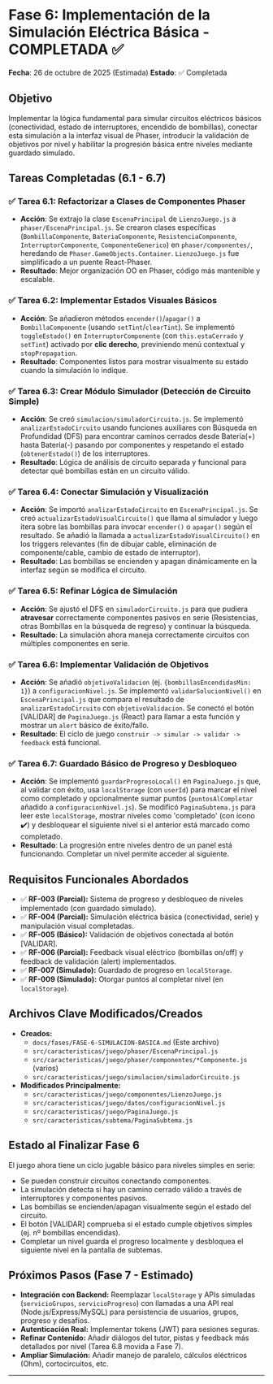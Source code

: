 # Fase 6: Implementación de la Simulación Eléctrica Básica - COMPLETADA ✅

**Fecha**: 26 de octubre de 2025 (Estimada)
**Estado**: ✅ Completada

## Objetivo

Implementar la lógica fundamental para simular circuitos eléctricos básicos (conectividad, estado de interruptores, encendido de bombillas), conectar esta simulación a la interfaz visual de Phaser, introducir la validación de objetivos por nivel y habilitar la progresión básica entre niveles mediante guardado simulado.

## Tareas Completadas (6.1 - 6.7)

 
### ✅ Tarea 6.1: Refactorizar a Clases de Componentes Phaser

- **Acción**: Se extrajo la clase `EscenaPrincipal` de `LienzoJuego.js` a `phaser/EscenaPrincipal.js`. Se crearon clases específicas (`BombillaComponente`, `BateriaComponente`, `ResistenciaComponente`, `InterruptorComponente`, `ComponenteGenerico`) en `phaser/componentes/`, heredando de `Phaser.GameObjects.Container`. `LienzoJuego.js` fue simplificado a un puente React-Phaser.
- **Resultado**: Mejor organización OO en Phaser, código más mantenible y escalable.

### ✅ Tarea 6.2: Implementar Estados Visuales Básicos

- **Acción**: Se añadieron métodos `encender()`/`apagar()` a `BombillaComponente` (usando `setTint`/`clearTint`). Se implementó `toggleEstado()` en `InterruptorComponente` (con `this.estaCerrado` y `setTint`) activado por **clic derecho**, previniendo menú contextual y `stopPropagation`.
- **Resultado**: Componentes listos para mostrar visualmente su estado cuando la simulación lo indique.

### ✅ Tarea 6.3: Crear Módulo Simulador (Detección de Circuito Simple)

- **Acción**: Se creó `simulacion/simuladorCircuito.js`. Se implementó `analizarEstadoCircuito` usando funciones auxiliares con Búsqueda en Profundidad (DFS) para encontrar caminos cerrados desde Batería(+) hasta Batería(-) pasando por componentes y respetando el estado (`obtenerEstado()`) de los interruptores.
- **Resultado**: Lógica de análisis de circuito separada y funcional para detectar qué bombillas están en un circuito válido.

### ✅ Tarea 6.4: Conectar Simulación y Visualización

- **Acción**: Se importó `analizarEstadoCircuito` en `EscenaPrincipal.js`. Se creó `actualizarEstadoVisualCircuito()` que llama al simulador y luego itera sobre las bombillas para invocar `encender()` o `apagar()` según el resultado. Se añadió la llamada a `actualizarEstadoVisualCircuito()` en los triggers relevantes (fin de dibujar cable, eliminación de componente/cable, cambio de estado de interruptor).
- **Resultado**: Las bombillas se encienden y apagan dinámicamente en la interfaz según se modifica el circuito.

### ✅ Tarea 6.5: Refinar Lógica de Simulación

- **Acción**: Se ajustó el DFS en `simuladorCircuito.js` para que pudiera **atravesar** correctamente componentes pasivos en serie (Resistencias, otras Bombillas en la búsqueda de regreso) y continuar la búsqueda.
- **Resultado**: La simulación ahora maneja correctamente circuitos con múltiples componentes en serie.

### ✅ Tarea 6.6: Implementar Validación de Objetivos

- **Acción**: Se añadió `objetivoValidacion` (ej. `{bombillasEncendidasMin: 1}`) a `configuracionNivel.js`. Se implementó `validarSolucionNivel()` en `EscenaPrincipal.js` que compara el resultado de `analizarEstadoCircuito` con `objetivoValidacion`. Se conectó el botón [VALIDAR] de `PaginaJuego.js` (React) para llamar a esta función y mostrar un `alert` básico de éxito/fallo.
- **Resultado**: El ciclo de juego `construir -> simular -> validar -> feedback` está funcional.

### ✅ Tarea 6.7: Guardado Básico de Progreso y Desbloqueo

- **Acción**: Se implementó `guardarProgresoLocal()` en `PaginaJuego.js` que, al validar con éxito, usa `localStorage` (con `userId`) para marcar el nivel como completado y opcionalmente sumar puntos (`puntosAlCompletar` añadido a `configuracionNivel.js`). Se modificó `PaginaSubtema.js` para leer este `localStorage`, mostrar niveles como 'completado' (con ícono ✔️) y desbloquear el siguiente nivel si el anterior está marcado como completado.
- **Resultado**: La progresión entre niveles dentro de un panel está funcionando. Completar un nivel permite acceder al siguiente.

## Requisitos Funcionales Abordados

- ✅ **RF-003 (Parcial):** Sistema de progreso y desbloqueo de niveles implementado (con guardado simulado).
- ✅ **RF-004 (Parcial):** Simulación eléctrica básica (conectividad, serie) y manipulación visual completadas.
- ✅ **RF-005 (Básico):** Validación de objetivos conectada al botón [VALIDAR].
- ✅ **RF-006 (Parcial):** Feedback visual eléctrico (bombillas on/off) y feedback de validación (alert) implementados.
- ✅ **RF-007 (Simulado):** Guardado de progreso en `localStorage`.
- ✅ **RF-009 (Simulado):** Otorgar puntos al completar nivel (en `localStorage`).

## Archivos Clave Modificados/Creados

- **Creados:**
    - `docs/fases/FASE-6-SIMULACION-BASICA.md` (Este archivo)
    - `src/caracteristicas/juego/phaser/EscenaPrincipal.js`
    - `src/caracteristicas/juego/phaser/componentes/*Componente.js` (varios)
    - `src/caracteristicas/juego/simulacion/simuladorCircuito.js`
- **Modificados Principalmente:**
    - `src/caracteristicas/juego/componentes/LienzoJuego.js`
    - `src/caracteristicas/juego/datos/configuracionNivel.js`
    - `src/caracteristicas/juego/PaginaJuego.js`
    - `src/caracteristicas/subtema/PaginaSubtema.js`

## Estado al Finalizar Fase 6

El juego ahora tiene un ciclo jugable básico para niveles simples en serie:

- Se pueden construir circuitos conectando componentes.
- La simulación detecta si hay un camino cerrado válido a través de interruptores y componentes pasivos.
- Las bombillas se encienden/apagan visualmente según el estado del circuito.
- El botón [VALIDAR] comprueba si el estado cumple objetivos simples (ej. nº bombillas encendidas).
- Completar un nivel guarda el progreso localmente y desbloquea el siguiente nivel en la pantalla de subtemas.

## Próximos Pasos (Fase 7 - Estimado)

- **Integración con Backend:** Reemplazar `localStorage` y APIs simuladas (`servicioGrupos`, `servicioProgreso`) con llamadas a una API real (Node.js/Express/MySQL) para persistencia de usuarios, grupos, progreso y desafíos.
- **Autenticación Real:** Implementar tokens (JWT) para sesiones seguras.
- **Refinar Contenido:** Añadir diálogos del tutor, pistas y feedback más detallados por nivel (Tarea 6.8 movida a Fase 7).
- **Ampliar Simulación:** Añadir manejo de paralelo, cálculos eléctricos (Ohm), cortocircuitos, etc.

---
